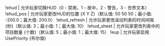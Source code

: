 !ehud | 允许玩家切换HUD（0 - 禁用，1 - 居中，2 - 警告，3 - 世界文本）
!ehud_pos | 允许玩家更改HUD的位置 {X Y Z}（默认值: 50 50 50；最小值: -200.0；最大值: 200.0）
!ehud_refresh | 允许玩家更改滚动列表的时间间隔 {秒}（默认值: 3；最小值: 1；最大值: 10）
!ehud_sheet | 允许玩家更改列表中的项目数量 {个数}（默认值: 5；最小值: 1；最大值: 15）
!eup | 允许玩家启用 UsePriority {布尔值}
